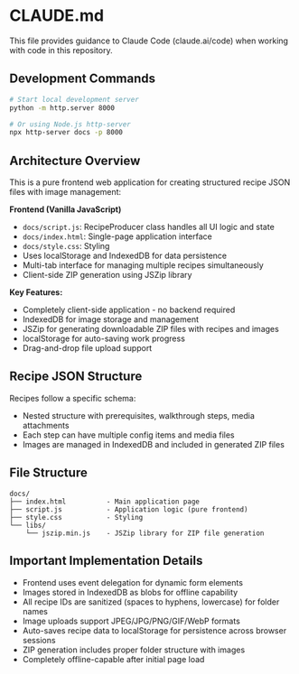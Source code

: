 # CLAUDE.md

This file provides guidance to Claude Code (claude.ai/code) when working with code in this repository.

## Development Commands

```bash
# Start local development server
python -m http.server 8000

# Or using Node.js http-server
npx http-server docs -p 8000
```

## Architecture Overview

This is a pure frontend web application for creating structured recipe JSON files with image management:

**Frontend (Vanilla JavaScript)**
- `docs/script.js`: RecipeProducer class handles all UI logic and state
- `docs/index.html`: Single-page application interface  
- `docs/style.css`: Styling
- Uses localStorage and IndexedDB for data persistence
- Multi-tab interface for managing multiple recipes simultaneously
- Client-side ZIP generation using JSZip library

**Key Features:**
- Completely client-side application - no backend required
- IndexedDB for image storage and management
- JSZip for generating downloadable ZIP files with recipes and images
- localStorage for auto-saving work progress
- Drag-and-drop file upload support

## Recipe JSON Structure

Recipes follow a specific schema:
- Nested structure with prerequisites, walkthrough steps, media attachments
- Each step can have multiple config items and media files
- Images are managed in IndexedDB and included in generated ZIP files

## File Structure

```
docs/
├── index.html          - Main application page
├── script.js           - Application logic (pure frontend)
├── style.css           - Styling
└── libs/
    └── jszip.min.js    - JSZip library for ZIP file generation
```

## Important Implementation Details

- Frontend uses event delegation for dynamic form elements
- Images stored in IndexedDB as blobs for offline capability
- All recipe IDs are sanitized (spaces to hyphens, lowercase) for folder names
- Image uploads support JPEG/JPG/PNG/GIF/WebP formats
- Auto-saves recipe data to localStorage for persistence across browser sessions
- ZIP generation includes proper folder structure with images
- Completely offline-capable after initial page load